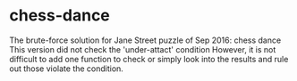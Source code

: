 # chess-dance
The brute-force solution for Jane Street puzzle of Sep 2016: chess dance
This version did not check the 'under-attact' condition
However, it is not difficult to add one function to check or simply look into the results and rule out those violate the condition.
